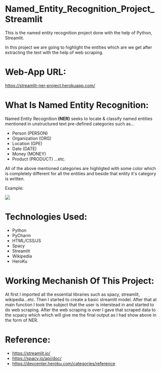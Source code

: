 # Named_Entity_Recognition_Project_Streamlit
This is the named entity recognition project done with the help of Python, Streamlit.

In this project we are going to highlight the entities which are we get after extracting the text with the help of web scraping. 


# Web-App URL:

https://streamlit-ner-project.herokuapp.com/


# What Is Named Entity Recognition:
Named Entity Recognition <b>(NER)</b> seeks to locate & classify named entities mentioned in unstructured text pre-defined categories such as...
- Person             (PERSON)
- Organization       (ORG) 
- Location           (GPE) 
- Date               (DATE)
- Money              (MONEY)   
- Product            (PRODUCT)
...etc.

All of the above mentioned categories are highligted with some color which is completely different for all the entities and beside that entity it's category is written.

Example:

![](NER1.png)

# Technologies Used:

- Python
- PyCharm
- HTML/CSS/JS
- Spacy
- Streamlit
- Wikipedia
- HeroKu


# Working Mechanish Of This Project:

At first I imported all the essential libraries such as spacy, streamlit, wikipedia...etc. Then I started to create a basic streamlit model.
After that at main function I took the subject that the user is interstead in and started to do web scraping. After the web scraping is over I gave that scraped data to the scpacy which which will give me the final output as I had show above in the form of NER.


# Reference:

- https://streamlit.io/
- https://spacy.io/api/doc/
- https://devcenter.heroku.com/categories/reference
